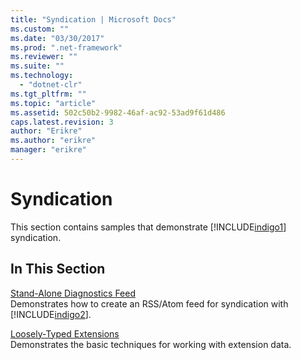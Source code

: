 ```yaml
---
title: "Syndication | Microsoft Docs"
ms.custom: ""
ms.date: "03/30/2017"
ms.prod: ".net-framework"
ms.reviewer: ""
ms.suite: ""
ms.technology: 
  - "dotnet-clr"
ms.tgt_pltfrm: ""
ms.topic: "article"
ms.assetid: 502c50b2-9982-46af-ac92-53ad9f61d486
caps.latest.revision: 3
author: "Erikre"
ms.author: "erikre"
manager: "erikre"
---
```

# Syndication
This section contains samples that demonstrate [!INCLUDE[indigo1](../../../../includes/indigo1-md.md)] syndication.  
  
## In This Section  
 [Stand-Alone Diagnostics Feed](../../../../docs/framework/wcf/samples/stand-alone-diagnostics-feed-sample.md)  
 Demonstrates how to create an RSS/Atom feed for syndication with [!INCLUDE[indigo2](../../../../includes/indigo2-md.md)].  
  
 [Loosely-Typed Extensions](../../../../docs/framework/wcf/samples/loosely-typed-extensions-sample.md)  
 Demonstrates the basic techniques for working with extension data.